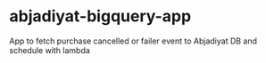 # abjadiyat-bigquery-app

App to fetch purchase cancelled or failer event to Abjadiyat DB and schedule with lambda
